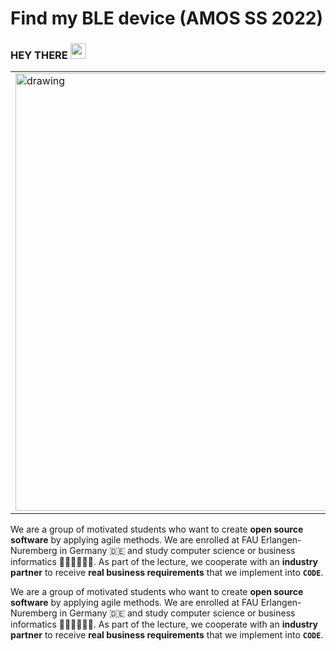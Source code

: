 # Find my BLE device (AMOS SS 2022)

### HEY THERE <img src="https://media.giphy.com/media/hvRJCLFzcasrR4ia7z/giphy.gif" width="25px">  

|||
|--|--|
|<img src="https://user-images.githubusercontent.com/74047429/171005686-fb91e334-124e-4226-aa10-cde2307d6078.png" alt="drawing" width="700"/>| This is who we are. |



We are a group of motivated students who want to create **open source software** by applying agile methods. We are enrolled at FAU Erlangen-Nuremberg in Germany 🇩🇪 and study computer science or business informatics 👨🏼‍💻👩🏻‍💻. As part of the lecture, we cooperate with an **industry partner** to receive **real business requirements** that we implement into **`CODE`**.   

We are a group of motivated students who want to create **open source software** by applying agile methods. We are enrolled at FAU Erlangen-Nuremberg in Germany 🇩🇪 and study computer science or business informatics 👨🏼‍💻👩🏻‍💻. As part of the lecture, we cooperate with an **industry partner** to receive **real business requirements** that we implement into **`CODE`**.   
